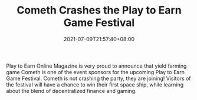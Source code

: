 ﻿---
title: "Cometh Crashes the Play to Earn Game Festival"
date: 2021-07-09T21:57:40+08:00
lastmod: 2021-07-09T16:45:40+08:00
draft: false
authors: ["Lillian"]
description: "Play to Earn Online Magazine is very proud to announce that yield farming game Cometh is one of the event sponsors for the upcoming Play to Earn Game Festival. Cometh is not crashing the party, they are joining! Visitors of the festival will have a chance to win their first space ship, while learning about the blend of decentralized finance and gaming."
featuredImage: "cometh-crashes-the-play-to-earn-game-festival.png"
tags: ["Strategy Games","Play to Earn"]
categories: ["news"]
news: ["Strategy Games"]
weight: 
lightgallery: true
pinned: false
recommend: false
recommend1: false
---

Play to Earn Online Magazine is very proud to announce that yield farming game Cometh is one of the event sponsors for the upcoming Play to Earn Game Festival. Cometh is not crashing the party, they are joining! Visitors of the festival will have a chance to win their first space ship, while learning about the blend of decentralized finance and gaming.

<!--more-->

